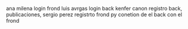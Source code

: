 ana milena login frond
luis avrgas login back
kenfer canon registro back, publicaciones,
sergio perez registrto frond py conetion de el back con el frond
